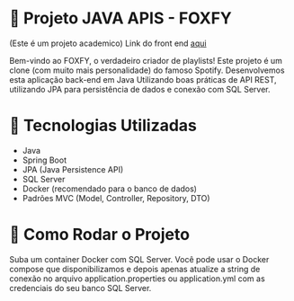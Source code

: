 # 🎵 Projeto JAVA APIS - FOXFY
(Este é um projeto academico)
Link do front end [aqui](https://github.com/LipwFellipe/FrontFoxfy)


Bem-vindo ao FOXFY, o verdadeiro criador de playlists!
Este projeto é um clone (com muito mais personalidade) do famoso Spotify. Desenvolvemos esta aplicação back-end em Java
Utilizando boas práticas de API REST, utilizando JPA para persistência de dados e conexão com SQL Server.

# 🧰 Tecnologias Utilizadas
- Java
- Spring Boot
- JPA (Java Persistence API)
- SQL Server
- Docker (recomendado para o banco de dados)
- Padrões MVC (Model, Controller, Repository, DTO)

# 🚀 Como Rodar o Projeto
Suba um container Docker com SQL Server.
Você pode usar o Docker compose que disponibilizamos e depois apenas atualize a string de conexão no arquivo application.properties ou application.yml com as credenciais do seu banco SQL Server.
